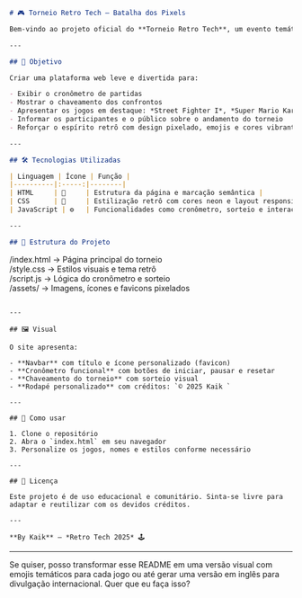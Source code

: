 ```markdown
# 🎮 Torneio Retro Tech — Batalha dos Pixels

Bem-vindo ao projeto oficial do **Torneio Retro Tech**, um evento temático realizado no **IFC Campus Brusque** que celebra os clássicos dos videogames em um ambiente competitivo e nostálgico. Este site foi desenvolvido para organizar, exibir e acompanhar o torneio em tempo real, com visual retrô e funcionalidades interativas.

---

## 🧠 Objetivo

Criar uma plataforma web leve e divertida para:

- Exibir o cronômetro de partidas
- Mostrar o chaveamento dos confrontos
- Apresentar os jogos em destaque: *Street Fighter I*, *Super Mario Kart* e *Bomberman*
- Informar os participantes e o público sobre o andamento do torneio
- Reforçar o espírito retrô com design pixelado, emojis e cores vibrantes

---

## 🛠️ Tecnologias Utilizadas

| Linguagem | Ícone | Função |
|----------|:-----:|--------|
| HTML     | 🧱     | Estrutura da página e marcação semântica |
| CSS      | 🎨     | Estilização retrô com cores neon e layout responsivo |
| JavaScript | ⚙️   | Funcionalidades como cronômetro, sorteio e interações |

---

## 📁 Estrutura do Projeto

```
/index.html         → Página principal do torneio  
/style.css          → Estilos visuais e tema retrô  
/script.js          → Lógica do cronômetro e sorteio  
/assets/            → Imagens, ícones e favicons pixelados  
```

---

## 🖼️ Visual

O site apresenta:

- **Navbar** com título e ícone personalizado (favicon)
- **Cronômetro funcional** com botões de iniciar, pausar e resetar
- **Chaveamento do torneio** com sorteio visual
- **Rodapé personalizado** com créditos: `© 2025 Kaik `

---

## 🚀 Como usar

1. Clone o repositório
2. Abra o `index.html` em seu navegador
3. Personalize os jogos, nomes e estilos conforme necessário

---

## 📜 Licença

Este projeto é de uso educacional e comunitário. Sinta-se livre para adaptar e reutilizar com os devidos créditos.

---

**By Kaik** — *Retro Tech 2025* 🕹️
```

---

Se quiser, posso transformar esse README em uma versão visual com emojis temáticos para cada jogo ou até gerar uma versão em inglês para divulgação internacional. Quer que eu faça isso?
